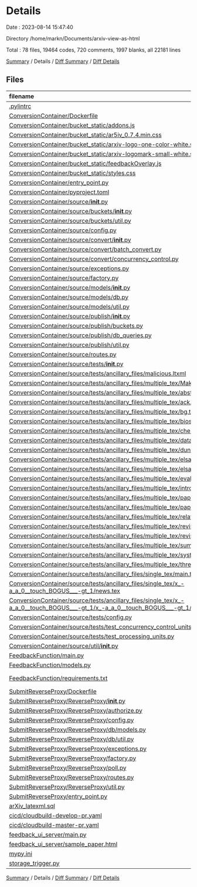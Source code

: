 # Details

Date : 2023-08-14 15:47:40

Directory /home/markn/Documents/arxiv-view-as-html

Total : 78 files,  19464 codes, 720 comments, 1997 blanks, all 22181 lines

[Summary](results.md) / Details / [Diff Summary](diff.md) / [Diff Details](diff-details.md)

## Files
| filename | language | code | comment | blank | total |
| :--- | :--- | ---: | ---: | ---: | ---: |
| [.pylintrc](/.pylintrc) | Ini | 345 | 0 | 137 | 482 |
| [ConversionContainer/Dockerfile](/ConversionContainer/Dockerfile) | Docker | 69 | 9 | 15 | 93 |
| [ConversionContainer/bucket_static/addons.js](/ConversionContainer/bucket_static/addons.js) | JavaScript | 141 | 0 | 61 | 202 |
| [ConversionContainer/bucket_static/ar5iv_0.7.4.min.css](/ConversionContainer/bucket_static/ar5iv_0.7.4.min.css) | CSS | 1,703 | 7 | 338 | 2,048 |
| [ConversionContainer/bucket_static/arxiv-logo-one-color-white.svg](/ConversionContainer/bucket_static/arxiv-logo-one-color-white.svg) | XML | 1 | 0 | 0 | 1 |
| [ConversionContainer/bucket_static/arxiv-logomark-small-white.svg](/ConversionContainer/bucket_static/arxiv-logomark-small-white.svg) | XML | 1 | 0 | 0 | 1 |
| [ConversionContainer/bucket_static/feedbackOverlay.js](/ConversionContainer/bucket_static/feedbackOverlay.js) | JavaScript | 391 | 78 | 84 | 553 |
| [ConversionContainer/bucket_static/styles.css](/ConversionContainer/bucket_static/styles.css) | CSS | 596 | 35 | 75 | 706 |
| [ConversionContainer/entry_point.py](/ConversionContainer/entry_point.py) | Python | 11 | 1 | 4 | 16 |
| [ConversionContainer/pyproject.toml](/ConversionContainer/pyproject.toml) | toml | 20 | 0 | 4 | 24 |
| [ConversionContainer/source/__init__.py](/ConversionContainer/source/__init__.py) | Python | 0 | 0 | 1 | 1 |
| [ConversionContainer/source/buckets/__init__.py](/ConversionContainer/source/buckets/__init__.py) | Python | 30 | 26 | 9 | 65 |
| [ConversionContainer/source/buckets/util.py](/ConversionContainer/source/buckets/util.py) | Python | 4 | 0 | 1 | 5 |
| [ConversionContainer/source/config.py](/ConversionContainer/source/config.py) | Python | 10 | 1 | 5 | 16 |
| [ConversionContainer/source/convert/__init__.py](/ConversionContainer/source/convert/__init__.py) | Python | 148 | 58 | 22 | 228 |
| [ConversionContainer/source/convert/batch_convert.py](/ConversionContainer/source/convert/batch_convert.py) | Python | 70 | 9 | 17 | 96 |
| [ConversionContainer/source/convert/concurrency_control.py](/ConversionContainer/source/convert/concurrency_control.py) | Python | 174 | 1 | 19 | 194 |
| [ConversionContainer/source/exceptions.py](/ConversionContainer/source/exceptions.py) | Python | 10 | 11 | 10 | 31 |
| [ConversionContainer/source/factory.py](/ConversionContainer/source/factory.py) | Python | 12 | 13 | 5 | 30 |
| [ConversionContainer/source/models/__init__.py](/ConversionContainer/source/models/__init__.py) | Python | 0 | 0 | 1 | 1 |
| [ConversionContainer/source/models/db.py](/ConversionContainer/source/models/db.py) | Python | 23 | 17 | 7 | 47 |
| [ConversionContainer/source/models/util.py](/ConversionContainer/source/models/util.py) | Python | 50 | 12 | 24 | 86 |
| [ConversionContainer/source/publish/__init__.py](/ConversionContainer/source/publish/__init__.py) | Python | 27 | 21 | 13 | 61 |
| [ConversionContainer/source/publish/buckets.py](/ConversionContainer/source/publish/buckets.py) | Python | 19 | 0 | 7 | 26 |
| [ConversionContainer/source/publish/db_queries.py](/ConversionContainer/source/publish/db_queries.py) | Python | 20 | 0 | 5 | 25 |
| [ConversionContainer/source/publish/util.py](/ConversionContainer/source/publish/util.py) | Python | 6 | 2 | 1 | 9 |
| [ConversionContainer/source/routes.py](/ConversionContainer/source/routes.py) | Python | 61 | 24 | 14 | 99 |
| [ConversionContainer/source/tests/__init__.py](/ConversionContainer/source/tests/__init__.py) | Python | 0 | 0 | 1 | 1 |
| [ConversionContainer/source/tests/ancillary_files/malicious.ltxml](/ConversionContainer/source/tests/ancillary_files/malicious.ltxml) | Perl | 0 | 0 | 1 | 1 |
| [ConversionContainer/source/tests/ancillary_files/multiple_tex/Makefile](/ConversionContainer/source/tests/ancillary_files/multiple_tex/Makefile) | Makefile | 26 | 0 | 6 | 32 |
| [ConversionContainer/source/tests/ancillary_files/multiple_tex/abstract.tex](/ConversionContainer/source/tests/ancillary_files/multiple_tex/abstract.tex) | LaTeX | 23 | 8 | 2 | 33 |
| [ConversionContainer/source/tests/ancillary_files/multiple_tex/ack.tex](/ConversionContainer/source/tests/ancillary_files/multiple_tex/ack.tex) | LaTeX | 5 | 2 | 2 | 9 |
| [ConversionContainer/source/tests/ancillary_files/multiple_tex/bg.tex](/ConversionContainer/source/tests/ancillary_files/multiple_tex/bg.tex) | LaTeX | 425 | 3 | 52 | 480 |
| [ConversionContainer/source/tests/ancillary_files/multiple_tex/bios.tex](/ConversionContainer/source/tests/ancillary_files/multiple_tex/bios.tex) | LaTeX | 7 | 0 | 4 | 11 |
| [ConversionContainer/source/tests/ancillary_files/multiple_tex/chen.tex](/ConversionContainer/source/tests/ancillary_files/multiple_tex/chen.tex) | LaTeX | 9 | 0 | 0 | 9 |
| [ConversionContainer/source/tests/ancillary_files/multiple_tex/datastats.tex](/ConversionContainer/source/tests/ancillary_files/multiple_tex/datastats.tex) | LaTeX | 30 | 48 | 11 | 89 |
| [ConversionContainer/source/tests/ancillary_files/multiple_tex/duncan.tex](/ConversionContainer/source/tests/ancillary_files/multiple_tex/duncan.tex) | LaTeX | 1 | 0 | 1 | 2 |
| [ConversionContainer/source/tests/ancillary_files/multiple_tex/elsarticle-num.bst](/ConversionContainer/source/tests/ancillary_files/multiple_tex/elsarticle-num.bst) | BibTeX style | 1,304 | 42 | 164 | 1,510 |
| [ConversionContainer/source/tests/ancillary_files/multiple_tex/elsarticle.cls](/ConversionContainer/source/tests/ancillary_files/multiple_tex/elsarticle.cls) | TeX | 1,235 | 58 | 89 | 1,382 |
| [ConversionContainer/source/tests/ancillary_files/multiple_tex/eval.tex](/ConversionContainer/source/tests/ancillary_files/multiple_tex/eval.tex) | LaTeX | 382 | 4 | 58 | 444 |
| [ConversionContainer/source/tests/ancillary_files/multiple_tex/intro.tex](/ConversionContainer/source/tests/ancillary_files/multiple_tex/intro.tex) | LaTeX | 175 | 0 | 19 | 194 |
| [ConversionContainer/source/tests/ancillary_files/multiple_tex/paper.bib](/ConversionContainer/source/tests/ancillary_files/multiple_tex/paper.bib) | BibTeX | 1,683 | 0 | 159 | 1,842 |
| [ConversionContainer/source/tests/ancillary_files/multiple_tex/paper.tex](/ConversionContainer/source/tests/ancillary_files/multiple_tex/paper.tex) | LaTeX | 79 | 30 | 34 | 143 |
| [ConversionContainer/source/tests/ancillary_files/multiple_tex/related.tex](/ConversionContainer/source/tests/ancillary_files/multiple_tex/related.tex) | LaTeX | 109 | 49 | 19 | 177 |
| [ConversionContainer/source/tests/ancillary_files/multiple_tex/revisionreport.tex](/ConversionContainer/source/tests/ancillary_files/multiple_tex/revisionreport.tex) | LaTeX | 93 | 8 | 20 | 121 |
| [ConversionContainer/source/tests/ancillary_files/multiple_tex/revisionreport_content.tex](/ConversionContainer/source/tests/ancillary_files/multiple_tex/revisionreport_content.tex) | LaTeX | 347 | 8 | 72 | 427 |
| [ConversionContainer/source/tests/ancillary_files/multiple_tex/summ.tex](/ConversionContainer/source/tests/ancillary_files/multiple_tex/summ.tex) | LaTeX | 72 | 0 | 9 | 81 |
| [ConversionContainer/source/tests/ancillary_files/multiple_tex/system.tex](/ConversionContainer/source/tests/ancillary_files/multiple_tex/system.tex) | LaTeX | 433 | 2 | 71 | 506 |
| [ConversionContainer/source/tests/ancillary_files/multiple_tex/threats.tex](/ConversionContainer/source/tests/ancillary_files/multiple_tex/threats.tex) | LaTeX | 91 | 1 | 17 | 109 |
| [ConversionContainer/source/tests/ancillary_files/single_tex/main.tex](/ConversionContainer/source/tests/ancillary_files/single_tex/main.tex) | LaTeX | 4 | 0 | 3 | 7 |
| [ConversionContainer/source/tests/ancillary_files/single_tex/x_-a_a_0__touch_BOGUS___-gt_1/news.tex](/ConversionContainer/source/tests/ancillary_files/single_tex/x_-a_a_0__touch_BOGUS___-gt_1/news.tex) | LaTeX | 1 | 0 | 1 | 2 |
| [ConversionContainer/source/tests/ancillary_files/single_tex/x_-a_a_0__touch_BOGUS___-gt_1/x_-a_a_0__touch_BOGUS___-gt_1/news.tex](/ConversionContainer/source/tests/ancillary_files/single_tex/x_-a_a_0__touch_BOGUS___-gt_1/x_-a_a_0__touch_BOGUS___-gt_1/news.tex) | LaTeX | 1 | 0 | 1 | 2 |
| [ConversionContainer/source/tests/config.py](/ConversionContainer/source/tests/config.py) | Python | 8 | 1 | 4 | 13 |
| [ConversionContainer/source/tests/test_concurrency_control_units.py](/ConversionContainer/source/tests/test_concurrency_control_units.py) | Python | 395 | 30 | 57 | 482 |
| [ConversionContainer/source/tests/test_processing_units.py](/ConversionContainer/source/tests/test_processing_units.py) | Python | 87 | 29 | 22 | 138 |
| [ConversionContainer/source/util/__init__.py](/ConversionContainer/source/util/__init__.py) | Python | 31 | 0 | 4 | 35 |
| [FeedbackFunction/main.py](/FeedbackFunction/main.py) | Python | 40 | 9 | 7 | 56 |
| [FeedbackFunction/models.py](/FeedbackFunction/models.py) | Python | 38 | 0 | 9 | 47 |
| [FeedbackFunction/requirements.txt](/FeedbackFunction/requirements.txt) | pip requirements | 2 | 0 | 0 | 2 |
| [SubmitReverseProxy/Dockerfile](/SubmitReverseProxy/Dockerfile) | Docker | 15 | 5 | 12 | 32 |
| [SubmitReverseProxy/ReverseProxy/__init__.py](/SubmitReverseProxy/ReverseProxy/__init__.py) | Python | 0 | 0 | 1 | 1 |
| [SubmitReverseProxy/ReverseProxy/authorize.py](/SubmitReverseProxy/ReverseProxy/authorize.py) | Python | 35 | 15 | 11 | 61 |
| [SubmitReverseProxy/ReverseProxy/config.py](/SubmitReverseProxy/ReverseProxy/config.py) | Python | 12 | 8 | 11 | 31 |
| [SubmitReverseProxy/ReverseProxy/db/models.py](/SubmitReverseProxy/ReverseProxy/db/models.py) | Python | 15 | 4 | 3 | 22 |
| [SubmitReverseProxy/ReverseProxy/db/util.py](/SubmitReverseProxy/ReverseProxy/db/util.py) | Python | 16 | 0 | 7 | 23 |
| [SubmitReverseProxy/ReverseProxy/exceptions.py](/SubmitReverseProxy/ReverseProxy/exceptions.py) | Python | 6 | 2 | 3 | 11 |
| [SubmitReverseProxy/ReverseProxy/factory.py](/SubmitReverseProxy/ReverseProxy/factory.py) | Python | 16 | 11 | 11 | 38 |
| [SubmitReverseProxy/ReverseProxy/poll.py](/SubmitReverseProxy/ReverseProxy/poll.py) | Python | 25 | 2 | 6 | 33 |
| [SubmitReverseProxy/ReverseProxy/routes.py](/SubmitReverseProxy/ReverseProxy/routes.py) | Python | 83 | 12 | 30 | 125 |
| [SubmitReverseProxy/ReverseProxy/util.py](/SubmitReverseProxy/ReverseProxy/util.py) | Python | 16 | 0 | 4 | 20 |
| [SubmitReverseProxy/entry_point.py](/SubmitReverseProxy/entry_point.py) | Python | 4 | 0 | 3 | 7 |
| [arXiv_latexml.sql](/arXiv_latexml.sql) | SQL | 9 | 2 | 1 | 12 |
| [cicd/cloudbuild-develop-pr.yaml](/cicd/cloudbuild-develop-pr.yaml) | YAML | 40 | 0 | 4 | 44 |
| [cicd/cloudbuild-master-pr.yaml](/cicd/cloudbuild-master-pr.yaml) | YAML | 40 | 0 | 4 | 44 |
| [feedback_ui_server/main.py](/feedback_ui_server/main.py) | Python | 9 | 0 | 3 | 12 |
| [feedback_ui_server/sample_paper.html](/feedback_ui_server/sample_paper.html) | HTML | 8,012 | 2 | 79 | 8,093 |
| [mypy.ini](/mypy.ini) | Ini | 27 | 0 | 4 | 31 |
| [storage_trigger.py](/storage_trigger.py) | Python | 6 | 0 | 2 | 8 |

[Summary](results.md) / Details / [Diff Summary](diff.md) / [Diff Details](diff-details.md)